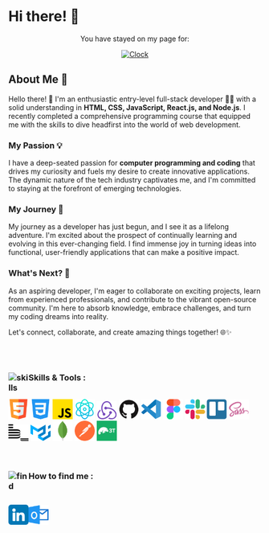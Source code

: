 # Hi there! 👋

<p align="center">
You have stayed on my page for:
</p>

<p align="center">
<a href="https://github.com/tomchen/animated-svg-clock" title="Animated SVG clock"><img src="https://github.com/tomchen/animated-svg-clock/raw/master/clock.svg" alt="Clock" width="200px" height="200px"></a>
</p>

## About Me 🚀

Hello there! 👋 I'm an enthusiastic entry-level full-stack developer 🧑‍💻 with a solid understanding in **HTML, CSS, JavaScript, React.js, and Node.js**. I recently completed a comprehensive programming course that equipped me with the skills to dive headfirst into the world of web development.

### My Passion 💡

I have a deep-seated passion for **computer programming and coding** that drives my curiosity and fuels my desire to create innovative applications. The dynamic nature of the tech industry captivates me, and I'm committed to staying at the forefront of emerging technologies.

### My Journey 🌟

My journey as a developer has just begun, and I see it as a lifelong adventure. I'm excited about the prospect of continually learning and evolving in this ever-changing field. I find immense joy in turning ideas into functional, user-friendly applications that can make a positive impact.

### What's Next? 🌱

As an aspiring developer, I'm eager to collaborate on exciting projects, learn from experienced professionals, and contribute to the vibrant open-source community. I'm here to absorb knowledge, embrace challenges, and turn my coding dreams into reality.

Let's connect, collaborate, and create amazing things together! 🌐✨

<br/>
<br/>

### Skills & Tools : <img align="left" alt="skills" width="40px" src="https://cdn-icons-png.flaticon.com/512/3696/3696638.png"/>

<br/>

<div>

<img alt="HTML5" title="HTML5" width="40px" src="html5.png"  />
<img alt="CSS3" title="CSS3" width="40px" src="css3.png" />
<img alt="JavaScript" title="JavaScript" width="40px" src="JavaScript.png" />
<img alt="React" title="React.js" width="40px" src="React.png" />
<img alt="Node" title="Node.js" width="40px" src="node.png" />
<img alt="GitHub" title="GitHub" width="40px" src="github.svg" />
<img alt="VSCode" title="VSCode" width="40px" src="vscode.svg" />
<img alt="Figma" title="Figma" width="40px" src="figma.svg" />
<img alt="Slack" title="Slack" width="40px" src="slack.svg" />
<img alt="Trello" title="Trello" width="40px" src="trello.svg" />
<img alt="SASS" title="SASS" width="40px" src="sass.svg" />
<img alt="BEM" title="BEM" width="40px" src="bem.svg" />
<img alt="MUI" title="Material UI" width="40px" src="material-ui.svg" />
<img alt="MongoDB" title="MongoDBCompass" width="40px" src="mongodb-icon.svg" />
<img alt="Postman" title="Postman" width="40px" src="postman-icon.svg" />
<img alt="Studio3T" title="Studio3T" width="40px" src="studio-3t.jpeg" />

</div>

<br/>
<br/>

### How to find me <img align="left" alt="find" width="40px" src="https://cdn-icons-png.flaticon.com/512/2500/2500099.png"/>:

<br/>

[<img align="left" alt="LinkedIn" title="LinkedIn" width="40px" src="linkedin.png" />](www.linkedin.com/in/alin-lechintan)
[<img align="left" alt="Outlook" title="Outlook" width="40px" src="image.png" />](mailto:alin.lechintan@outlook.com)

